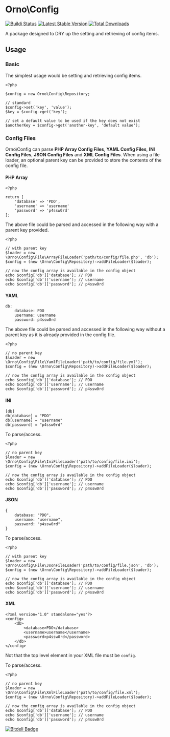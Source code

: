 # Orno\Config

[![Buildi Status](https://travis-ci.org/orno/config.png?branch=master)](https://travis-ci.org/orno/config) [![Latest Stable Version](https://poser.pugx.org/orno/config/v/stable.png)](https://packagist.org/packages/orno/config) [![Total Downloads](https://poser.pugx.org/orno/config/downloads.png)](https://packagist.org/packages/orno/config)

A package designed to DRY up the setting and retrieving of config items.

## Usage

### Basic

The simplest usage would be setting and retrieving config items.

    <?php

    $config = new Orno\Config\Repository;

    // standard
    $config->set('key', 'value');
    $key = $config->get('key');

    // set a default value to be used if the key does not exist
    $anotherKey = $config->get('another-key', 'default value');

### Config Files

Orno\Config can parse **PHP Array Config Files**, **YAML Config Files**, **INI Config Files**, **JSON Config Files** and **XML Config Files**. When using a file loader, an optional parent key can be provided to store the contents of the config file.

#### PHP Array

    <?php

    return [
        'database' => 'PDO',
        'username' => 'username'
        'password' => 'p4ssw0rd'
    ];

The above file could be parsed and accessed in the following way with a parent key provided.

    <?php

    // with parent key
    $loader = new \Orno\Config\File\ArrayFileLoader('path/to/config/file.php', 'db');
    $config = (new \Orno\Config\Repository)->addFileLoader($loader);

    // now the config array is available in the config object
    echo $config['db']['database']; // PDO
    echo $config['db']['username']; // username
    echo $config['db']['password']; // p4ssw0rd

#### YAML

    db:
        database: PDO
        username: username
        password: p4ssw0rd

The above file could be parsed and accessed in the following way without a parent key as it is already provided in the config file.

    <?php

    // no parent key
    $loader = new \Orno\Config\File\YamlFileLoader('path/to/config/file.yml');
    $config = (new \Orno\Config\Repository)->addFileLoader($loader);

    // now the config array is available in the config object
    echo $config['db']['database']; // PDO
    echo $config['db']['username']; // username
    echo $config['db']['password']; // p4ssw0rd

#### INI

    [db]
    db[database] = "PDO"
    db[username] = "username"
    db[password] = "p4ssw0rd"

To parse/access.

    <?php

    // no parent key
    $loader = new \Orno\Config\File\IniFileLoader('path/to/config/file.ini');
    $config = (new \Orno\Config\Repository)->addFileLoader($loader);

    // now the config array is available in the config object
    echo $config['db']['database']; // PDO
    echo $config['db']['username']; // username
    echo $config['db']['password']; // p4ssw0rd

#### JSON

    {
        database: "PDO",
        username: "username",
        password: "p4ssw0rd"
    }

To parse/access.

    <?php

    // with parent key
    $loader = new \Orno\Config\File\JsonFileLoader('path/to/config/file.json', 'db');
    $config = (new \Orno\Config\Repository)->addFileLoader($loader);

    // now the config array is available in the config object
    echo $config['db']['database']; // PDO
    echo $config['db']['username']; // username
    echo $config['db']['password']; // p4ssw0rd

#### XML

    <?xml version="1.0" standalone="yes"?>
    <config>
        <db>
            <database>PDO</database>
            <username>username</username>
            <password>p4ssw0rd</password>
        </db>
    </config>

Not that the top level element in your XML file must be `config`.

To parse/access.

    <?php

    // no parent key
    $loader = new \Orno\Config\File\XmlFileLoader('path/to/config/file.xml');
    $config = (new \Orno\Config\Repository)->addFileLoader($loader);

    // now the config array is available in the config object
    echo $config['db']['database']; // PDO
    echo $config['db']['username']; // username
    echo $config['db']['password']; // p4ssw0rd


[![Bitdeli Badge](https://d2weczhvl823v0.cloudfront.net/orno/config/trend.png)](https://bitdeli.com/free "Bitdeli Badge")

